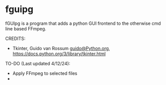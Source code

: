# fguipg

fGUIpg is a program that adds a python GUI frontend to the otherwise cmd line based FFmpeg.

CREDITS: 
- Tkinter, Guido van Rossum <guido@Python.org>, https://docs.python.org/3/library/tkinter.html

TO-DO (Last updated 4/12/24):
- Apply FFmpeg to selected files
- 
